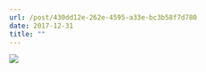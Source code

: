 ```yaml
---
url: /post/430dd12e-262e-4595-a33e-bc3b58f7d780
date: 2017-12-31
title: ""
---
```


<img class="img-fluid" img src="/cf6dbf4c90.jpg" />